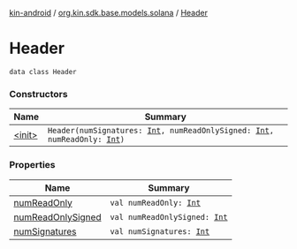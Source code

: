 [kin-android](../../index.md) / [org.kin.sdk.base.models.solana](../index.md) / [Header](./index.md)

# Header

`data class Header`

### Constructors

| Name | Summary |
|---|---|
| [&lt;init&gt;](-init-.md) | `Header(numSignatures: `[`Int`](https://kotlinlang.org/api/latest/jvm/stdlib/kotlin/-int/index.html)`, numReadOnlySigned: `[`Int`](https://kotlinlang.org/api/latest/jvm/stdlib/kotlin/-int/index.html)`, numReadOnly: `[`Int`](https://kotlinlang.org/api/latest/jvm/stdlib/kotlin/-int/index.html)`)` |

### Properties

| Name | Summary |
|---|---|
| [numReadOnly](num-read-only.md) | `val numReadOnly: `[`Int`](https://kotlinlang.org/api/latest/jvm/stdlib/kotlin/-int/index.html) |
| [numReadOnlySigned](num-read-only-signed.md) | `val numReadOnlySigned: `[`Int`](https://kotlinlang.org/api/latest/jvm/stdlib/kotlin/-int/index.html) |
| [numSignatures](num-signatures.md) | `val numSignatures: `[`Int`](https://kotlinlang.org/api/latest/jvm/stdlib/kotlin/-int/index.html) |
